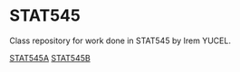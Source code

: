 # STAT545
Class repository for work done in STAT545 by Irem YUCEL.

[STAT545A](https://github.com/stat545ubc-2021/STAT545A-iremycl)
[STAT545B](https://github.com/stat545ubc-2021/STAT545B-iremycl)
